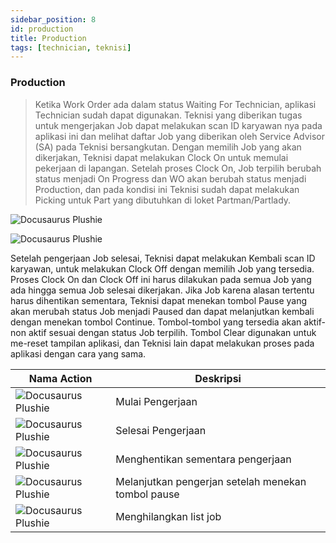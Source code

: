 ```yaml
---
sidebar_position: 8
id: production
title: Production
tags: [technician, teknisi]
---
```


### Production

> Ketika Work Order ada dalam status Waiting For Technician, aplikasi Technician sudah dapat digunakan. Teknisi yang diberikan tugas untuk mengerjakan Job dapat melakukan scan ID karyawan nya pada aplikasi ini dan melihat daftar Job yang diberikan oleh Service Advisor (SA) pada Teknisi bersangkutan. Dengan memilih Job yang akan dikerjakan, Teknisi dapat melakukan Clock On untuk memulai pekerjaan di lapangan. Setelah proses Clock On, Job terpilih berubah status menjadi On Progress dan WO akan berubah status menjadi Production, dan pada kondisi ini Teknisi sudah dapat melakukan Picking untuk Part yang dibutuhkan di loket Partman/Partlady.

![Docusaurus Plushie](/img/general-repair/production/1.png)

![Docusaurus Plushie](/img/general-repair/production/2.png)

Setelah pengerjaan Job selesai, Teknisi dapat melakukan Kembali scan ID karyawan, untuk melakukan Clock Off dengan memilih Job yang tersedia. Proses Clock On dan Clock Off ini harus dilakukan pada semua Job yang ada hingga semua Job selesai dikerjakan. Jika Job karena alasan tertentu harus dihentikan sementara, Teknisi dapat menekan tombol Pause yang akan merubah status Job menjadi Paused dan dapat melanjutkan kembali dengan menekan tombol Continue. Tombol-tombol yang tersedia akan aktif-non aktif sesuai dengan status Job terpilih. Tombol Clear digunakan untuk me-reset tampilan aplikasi, dan Teknisi lain dapat melakukan proses pada aplikasi dengan cara yang sama.

| Nama Action | Deskripsi |
|--------|--------|
| ![Docusaurus Plushie](/img/general-repair/production/on.png) | Mulai Pengerjaan |
| ![Docusaurus Plushie](/img/general-repair/production/off.png) | Selesai Pengerjaan |
| ![Docusaurus Plushie](/img/general-repair/production/pause.png) | Menghentikan sementara pengerjaan |
| ![Docusaurus Plushie](/img/general-repair/production/continue.png) | Melanjutkan pengerjan setelah menekan tombol pause |
| ![Docusaurus Plushie](/img/general-repair/production/clear.png) | Menghilangkan list job |